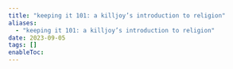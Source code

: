 ```yaml
---
title: "keeping it 101: a killjoy’s introduction to religion"
aliases:
  - "keeping it 101: a killjoy’s introduction to religion"
date: 2023-09-05
tags: []
enableToc:
---
```

